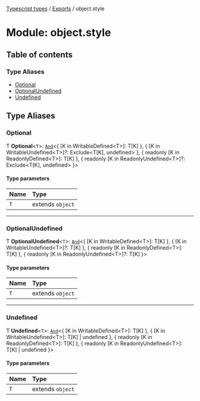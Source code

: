[Typescript types](../index.md) / [Exports](../modules.md) / object.style

# Module: object.style

## Table of contents

### Type Aliases

- [Optional](object_style.md#optional)
- [OptionalUndefined](object_style.md#optionalundefined)
- [Undefined](object_style.md#undefined)

## Type Aliases

### Optional

Ƭ **Optional**<`T`\>: [`And`](core.md#and)<{ [K in WritableDefined<T\>]: T[K] }, { [K in WritableUndefined<T\>]?: Exclude<T[K], undefined\> }, { readonly [K in ReadonlyDefined<T\>]: T[K] }, { readonly [K in ReadonlyUndefined<T\>]?: Exclude<T[K], undefined\> }\>

#### Type parameters

| Name | Type |
| :------ | :------ |
| `T` | extends `object` |

___

### OptionalUndefined

Ƭ **OptionalUndefined**<`T`\>: [`And`](core.md#and)<{ [K in WritableDefined<T\>]: T[K] }, { [K in WritableUndefined<T\>]?: T[K] }, { readonly [K in ReadonlyDefined<T\>]: T[K] }, { readonly [K in ReadonlyUndefined<T\>]?: T[K] }\>

#### Type parameters

| Name | Type |
| :------ | :------ |
| `T` | extends `object` |

___

### Undefined

Ƭ **Undefined**<`T`\>: [`And`](core.md#and)<{ [K in WritableDefined<T\>]: T[K] }, { [K in WritableUndefined<T\>]: T[K] \| undefined }, { readonly [K in ReadonlyDefined<T\>]: T[K] }, { readonly [K in ReadonlyUndefined<T\>]: T[K] \| undefined }\>

#### Type parameters

| Name | Type |
| :------ | :------ |
| `T` | extends `object` |
